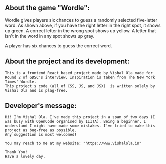 ## About the game "Wordle":
    
Wordle gives players six chances to guess a randomly selected five-letter word. As shown above, if you have the right letter in the right spot, it shows up green. A correct letter in the wrong spot shows up yellow. A letter that isn't in the word in any spot shows up gray.

A player has six chances to guess the correct word.

## About the project and its development:

    This is a frontend React based project made by Vishal Ola made for Round 2 of GDSC's interview. Inspiration is taken from The New York Times' Wordle. 
    This project's code (all of CSS, JS, and JSX)  is written solely by Vishal Ola and is plag-free.

## Developer's message:
    Hi! I'm Vishal Ola. I've made this project in a span of two days (I was busy with OpenCode organised by IIITA). Being a beginner, I understand I might have made some mistakes. I've tried to make this project as bug-free as possible. 
    Any suggestion is most welcomed!
    
    You may reach to me at my website: "https://www.vishalola.in"
    
    Thank You!
    Have a lovely day.